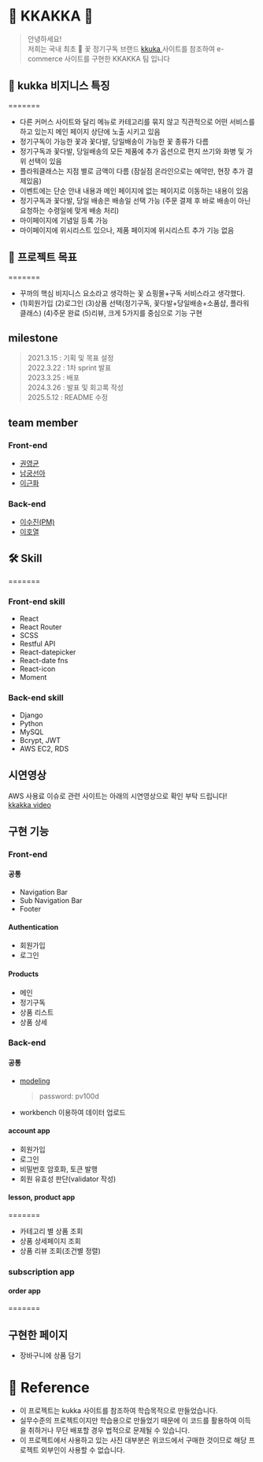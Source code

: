 # 🍪 KKAKKA 🍪

> 안녕하세요! <br>
> 저희는 국내 최초 💐 꽃 정기구독 브랜드 <a href="https://kukka.kr"> kkuka </a> 사이트를 참조하여
> e-commerce 사이트를 구현한 KKAKKA 팀 입니다

## 💐 kukka 비지니스 특징
=======
- 다른 커머스 사이트와 달리 메뉴로 카테고리를 묶지 않고 직관적으로 어떤 서비스를 하고 있는지 메인 페이지 상단에 노출 시키고 있음
- 정기구독이 가능한 꽃과 꽃다발, 당일배송이 가능한 꽃 종류가 다름
- 정기구독과 꽃다발, 당일배송의 모든 제품에 추가 옵션으로 편지 쓰기와 화병 및 가위 선택이 있음
- 플라워클래스는 지점 별로 금액이 다름 (잠실점 온라인으로는 예약만, 현장 추가 결제있음)
- 이벤트에는 단순 안내 내용과 메인 페이지에 없는 페이지로 이동하는 내용이 있음
- 정기구독과 꽃다발, 당일 배송은 배송일 선택 가능 (주문 결제 후 바로 배송이 아닌 요청하는 수령일에 맞게 배송 처리)
- 마이페이지에 기념일 등록 가능
- 마이페이지에 위시리스트 있으나, 제품 페이지에 위시리스트 추가 기능 없음


## 📍 프로젝트 목표
=======

- 꾸까의 핵심 비지니스 요소라고 생각하는 꽃 쇼핑몰+구독 서비스라고 생각했다.
- (1)회원가입 (2)로그인 (3)상품 선택(정기구독, 꽃다발+당일배송+소품샵, 플라워 클래스) (4)주문 완료 (5)리뷰, 크게 5가지를 중심으로 기능 구현


## milestone

> 2021.3.15 : 기획 및 목표 설정<br>
> 2022.3.22 : 1차 sprint 발표<br>
> 2023.3.25 : 배포<br>
> 2024.3.26 : 발표 및 회고록 작성<br>
> 2025.5.12 : README 수정<br>

## team member

### Front-end

- [권영균](https://github.com/MrFabulous00)
- [남궁선아](https://github.com/sunaaank)
- [이근화](https://github.com/GEUNNN)

### Back-end

- [이수진(PM)](https://github.com/S2-J1NG)
- [이호열](https://github.com/hlrrr)

## 🛠 Skill

=======

### Front-end skill


- React
- React Router
- SCSS
- Restful API
- React-datepicker
- React-date fns
- React-icon
- Moment


### Back-end skill

- Django
- Python
- MySQL
- Bcrypt, JWT
- AWS EC2, RDS

## 시연영상

AWS 사용료 이슈로 관련 사이트는 아래의 시연영상으로 확인 부탁 드립니다!<br>
<a href="https://www.youtube.com/watch?v=UmerdMVMHbw">kkakka video</a>

## 구현 기능

### Front-end

#### 공통

- Navigation Bar
- Sub Navigation Bar
- Footer

#### Authentication

- 회원가입
- 로그인

#### Products

- 메인
- 정기구독
- 상품 리스트
- 상품 상세

### Back-end

#### 공통

- <a href = "https://aquerytool.com:443/aquerymain/index/?rurl=3dcf441e-39c5-4bc9-8c63-cfb97965bde9">modeling</a>
  > password: pv100d
- workbench 이용하여 데이터 업로드

#### account app

- 회원가입
- 로그인
- 비밀번호 암호화, 토큰 발행
- 회원 유효성 판단(validator 작성)

#### lesson, product app
=======


- 카테고리 별 상품 조회
- 상품 상세페이지 조회
- 상품 리뷰 조회(조건별 정렬)


### subscription app

#### order app
=======
## 구현한 페이지

- 장바구니에 상품 담기

# 🧨 Reference

- 이 프로젝트는 kukka 사이트를 참조하여 학습목적으로 만들었습니다.
- 실무수준의 프로젝트이지만 학습용으로 만들었기 때문에 이 코드를 활용하여 이득을 취하거나 무단 배포할 경우 법적으로 문제될 수 있습니다.
- 이 프로젝트에서 사용하고 있는 사진 대부분은 위코드에서 구매한 것이므로 해당 프로젝트 외부인이 사용할 수 없습니다.
